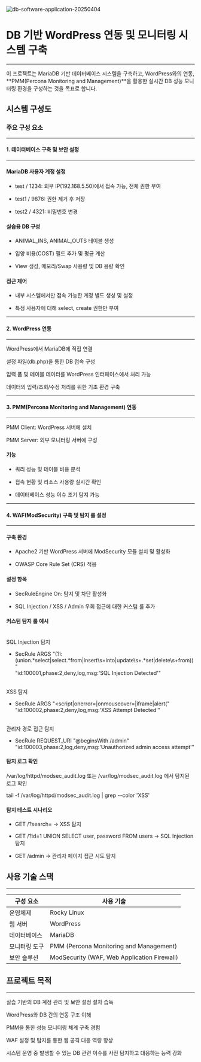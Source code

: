 ![db-software-application-20250404](https://github.com/user-attachments/assets/0e1c020c-fbf7-4342-a2b4-758aacdd1e4b)

# DB 기반 WordPress 연동 및 모니터링 시스템 구축
---

이 프로젝트는 MariaDB 기반 데이터베이스 시스템을 구축하고, WordPress와의 연동, **PMM(Percona Monitoring and Management)**을 활용한 실시간 DB 성능 모니터링 환경을 구성하는 것을 목표로 합니다.

## 시스템 구성도

### 주요 구성 요소

---
#### 1. 데이터베이스 구축 및 보안 설정
---

#### MariaDB 사용자 계정 설정

- test / 1234: 외부 IP(192.168.5.50)에서 접속 가능, 전체 권한 부여

- test1 / 9876: 권한 제거 후 저장

- test2 / 4321: 비밀번호 변경

#### 실습용 DB 구성

- ANIMAL_INS, ANIMAL_OUTS 테이블 생성

- 입양 비용(COST) 필드 추가 및 평균 계산

- View 생성, 메모리/Swap 사용량 및 DB 용량 확인

#### 접근 제어

- 내부 시스템에서만 접속 가능한 계정 별도 생성 및 설정

- 특정 사용자에 대해 select, create 권한만 부여

---
#### 2. WordPress 연동
---

WordPress에서 MariaDB에 직접 연결

설정 파일(db.php)을 통한 DB 접속 구성

입력 폼 및 테이블 데이터를 WordPress 인터페이스에서 처리 가능

데이터의 입력/조회/수정 처리를 위한 기초 환경 구축

---
#### 3. PMM(Percona Monitoring and Management) 연동
---

PMM Client: WordPress 서버에 설치

PMM Server: 외부 모니터링 서버에 구성

#### 기능

- 쿼리 성능 및 테이블 비용 분석

- 접속 현황 및 리소스 사용량 실시간 확인

- 데이터베이스 성능 이슈 조기 탐지 가능

---
#### 4. WAF(ModSecurity) 구축 및 탐지 룰 설정
---

#### 구축 환경

- Apache2 기반 WordPress 서버에 ModSecurity 모듈 설치 및 활성화

- OWASP Core Rule Set (CRS) 적용

#### 설정 항목

- SecRuleEngine On: 탐지 및 차단 활성화

- SQL Injection / XSS / Admin 우회 접근에 대한 커스텀 룰 추가

#### 커스텀 탐지 룰 예시

<br>SQL Injection 탐지</br>

- SecRule ARGS "(?i:(union.*select|select.*from|insert\s+into|update\s+.*set|delete\s+from))" \
  "id:100001,phase:2,deny,log,msg:'SQL Injection Detected'"

<br>XSS 탐지</br>

- SecRule ARGS "<script|onerror=|onmouseover=|iframe|alert\(" \
  "id:100002,phase:2,deny,log,msg:'XSS Attempt Detected'"

<br>관리자 경로 접근 탐지</br>

- SecRule REQUEST_URI "@beginsWith /admin" \
  "id:100003,phase:2,log,deny,msg:'Unauthorized admin access attempt'"
  
#### 탐지 로그 확인

/var/log/httpd/modsec_audit.log 또는 /var/log/modsec_audit.log 에서 탐지된 로그 확인

tail -f /var/log/httpd/modsec_audit.log | grep --color 'XSS'

#### 탐지 테스트 시나리오

- GET /?search=<script>alert(1)</script> → XSS 탐지

- GET /?id=1 UNION SELECT user, password FROM users → SQL Injection 탐지

- GET /admin → 관리자 페이지 접근 시도 탐지

## 사용 기술 스택
---

| 구성 요소   | 사용 기술                                       |
| ------- | ------------------------------------------- |
| 운영체제    | Rocky Linux                                     |
| 웹 서버    | WordPress                                     |
| 데이터베이스  | MariaDB                                     |
| 모니터링 도구 | PMM (Percona Monitoring and Management)     |
| 보안 솔루션  | ModSecurity (WAF, Web Application Firewall) |


## 프로젝트 목적
---

실습 기반의 DB 계정 관리 및 보안 설정 절차 습득

WordPress와 DB 간의 연동 구조 이해

PMM을 통한 성능 모니터링 체계 구축 경험

WAF 설정 및 탐지를 통한 웹 공격 대응 역량 향상

시스템 운영 중 발생할 수 있는 DB 관련 이슈를 사전 탐지하고 대응하는 능력 강화
